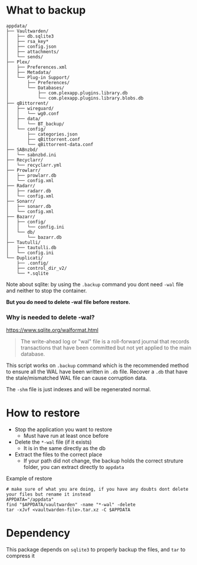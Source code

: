 # What to backup

```
appdata/
├── Vaultwarden/
│   ├── db.sqlite3
│   ├── rsa_key*
│   ├── config.json
│   ├── attachments/
│   └── sends/
├── Plex/
│   ├── Preferences.xml
│   ├── Metadata/
│   └── Plug-in Support/
│       ├── Preferences/
│       └── Databases/
│           ├── com.plexapp.plugins.library.db
│           └── com.plexapp.plugins.library.blobs.db
├── qBittorrent/
│   ├── wireguard/
│   │   └── wg0.conf
│   ├── data/
│   │   └── BT_backup/
│   └── config/
│       ├── categories.json
│       ├── qBittorrent.conf
│       └── qBittorrent-data.conf
├── SABnzbd/
│   └── sabnzbd.ini
├── Recyclarr/
│   └── recyclarr.yml
├── Prowlarr/
│   ├── prowlarr.db
│   └── config.xml
├── Radarr/
│   ├── radarr.db
│   └── config.xml
├── Sonarr/
│   ├── sonarr.db
│   └── config.xml
├── Bazarr/
│   ├── config/
│   │   └── config.ini
│   └── db/
│       └── bazarr.db
├── Tautulli/
│   ├── tautulli.db
│   └── config.ini
└── Duplicati/
    ├── .config/
    ├── control_dir_v2/
    └── *.sqlite
```

Note about sqlite: by using the `.backup` command you dont need `-wal` file and neither to stop the container.

**But you do need to delete -wal file before restore.**

### Why is needed to delete -wal?

https://www.sqlite.org/walformat.html

> The write-ahead log or "wal" file is a roll-forward journal that records transactions that have been committed but not yet applied to the main database.

This script works on `.backup` command which is the recommended method to ensure all the WAL have been written in `.db` file. Recover a `.db` that have the stale/mismatched WAL file can cause corruption data.

The `-shm` file is just indexes and will be regenerated normal.

# How to restore

- Stop the application you want to restore
  - Must have run at least once before
- Delete the `*-wal` file (if it exists)
  - It is in the same directly as the db
- Extract the files to the correct place
  - If your path did not change, the backup holds the correct struture folder, you can extract directly to `appdata`

Example of restore

```
# make sure of what you are doing, if you have any doubts dont delete your files but rename it instead
APPDATA="/appdata"
find "$APPDATA/vaultwarden" -name "*-wal" -delete
tar -xJvf <vaultwarden-file>.tar.xz -C $APPDATA
```

# Dependency

This package depends on `sqlite3` to properly backup the files, and `tar` to compress it

